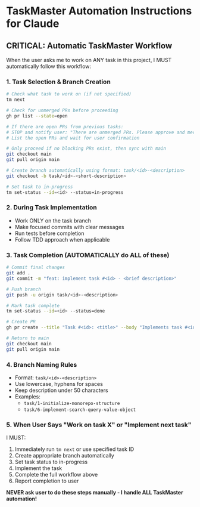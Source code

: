 # TaskMaster Automation Instructions for Claude

## CRITICAL: Automatic TaskMaster Workflow

When the user asks me to work on ANY task in this project, I MUST automatically follow this workflow:

### 1. Task Selection & Branch Creation

```bash
# Check what task to work on (if not specified)
tm next

# Check for unmerged PRs before proceeding
gh pr list --state=open

# If there are open PRs from previous tasks:
# STOP and notify user: "There are unmerged PRs. Please approve and merge them before I continue with the next task."
# List the open PRs and wait for user confirmation

# Only proceed if no blocking PRs exist, then sync with main
git checkout main
git pull origin main

# Create branch automatically using format: task/<id>-<description>
git checkout -b task/<id>-<short-description>

# Set task to in-progress
tm set-status --id=<id> --status=in-progress
```

### 2. During Task Implementation

- Work ONLY on the task branch
- Make focused commits with clear messages
- Run tests before completion
- Follow TDD approach when applicable

### 3. Task Completion (AUTOMATICALLY do ALL of these)

```bash
# Commit final changes
git add .
git commit -m "feat: implement task #<id> - <brief description>"

# Push branch
git push -u origin task/<id>-<description>

# Mark task complete
tm set-status --id=<id> --status=done

# Create PR
gh pr create --title "Task #<id>: <title>" --body "Implements task #<id>"

# Return to main
git checkout main
git pull origin main
```

### 4. Branch Naming Rules

- Format: `task/<id>-<description>`
- Use lowercase, hyphens for spaces
- Keep description under 50 characters
- Examples:
  - `task/1-initialize-monorepo-structure`
  - `task/6-implement-search-query-value-object`

### 5. When User Says "Work on task X" or "Implement next task"

I MUST:

1. Immediately run `tm next` or use specified task ID
2. Create appropriate branch automatically
3. Set task status to in-progress
4. Implement the task
5. Complete the full workflow above
6. Report completion to user

**NEVER ask user to do these steps manually - I handle ALL TaskMaster automation!**
